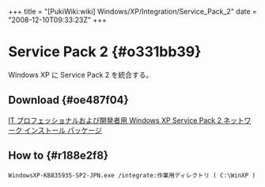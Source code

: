 +++
title = "[PukiWiki:wiki] Windows/XP/Integration/Service_Pack_2"
date = "2008-12-10T09:33:23Z"
+++

# Service Pack 2  {#o331bb39}
Windows XP に Service Pack 2 を統合する。


## Download  {#oe487f04}
[IT プロフェッショナルおよび開発者用 Windows XP Service Pack 2 ネットワーク インストール パッケージ](http://www.microsoft.com/downloads/details.aspx?displaylang=ja&FamilyID=049C9DBE-3B8E-4F30-8245-9E368D3CDB5A "IT プロフェッショナルおよび開発者用 Windows XP Service Pack 2 ネットワーク インストール パッケージ")

## How to  {#r188e2f8}

```
WindowsXP-KB835935-SP2-JPN.exe /integrate:作業用ディレクトリ ( C:\WinXP )
```

